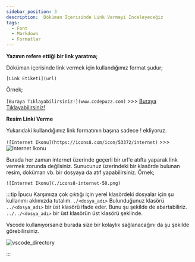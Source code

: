 ```yaml
---
sidebar_position: 3
description:  Döküman İçerisinde Link Vermeyi İnceleyeceğiz
tags:
  - Font
  - Markdown
  - Formatlar
---  
```


**Yazının refere ettiği bir link yaratma;**

Döküman içerisinde link vermek için kullandığımız format şudur;

```[Link Etiketi](url)```  

Örnek;  

```[Buraya Tıklayabilirsiniz!](www.codepuzz.com)``` >>> [Buraya Tıklayabilirsiniz!](www.codepuzz.com)

**Resim Linki Verme** 

Yukarıdaki kullandığımız link formatının başına sadece ! ekliyoruz.  

```![Internet Ikonu](https://icons8.com/icon/53372/internet)``` >>> ![Internet Ikonu](./icons8-internet-50.png)  

Burada her zaman internet üzerinde geçerli bir url'e atıfta yaparak link vermek zorunda değilsiniz. Sunucunuz üzerindeki bir klasörde bulunan resim, doküman vb. bir dosyaya da atıf yapabilirsiniz. Örnek;

```![Internet Ikonu](./icons8-internet-50.png)```  

:::tip İpucu
Karşımıza çok çıktığı için yerel klasördeki dosyalar için şu kullanımı aklımızda tutalım.  ```./<dosya_adı>``` Bulunduğunuz klasörü ```../<dosya_adı>``` bir üst klasörü ifade eder.  Bunu şu şekilde de abartabiliriz. ```../../<dosya_adı>```  bir üst klasörün üst klasörü şeklinde.  

Vscode kullanıyorsanız burada size bir kolaylık sağlanacağını da şu şekilde görebilirsiniz.  

![vscode_directory](./vscode_directory.png)  

:::
